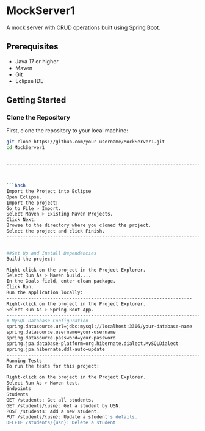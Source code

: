 # MockServer1

A mock server with CRUD operations built using Spring Boot.

## Prerequisites

- Java 17 or higher
- Maven
- Git
- Eclipse IDE

## Getting Started

### Clone the Repository

First, clone the repository to your local machine:

```bash
git clone https://github.com/your-username/MockServer1.git
cd MockServer1


-----------------------------------------------------------------------



```bash 
Import the Project into Eclipse
Open Eclipse.
Import the project:
Go to File > Import.
Select Maven > Existing Maven Projects.
Click Next.
Browse to the directory where you cloned the project.
Select the project and click Finish.
--------------------------------------------------------------------------------


##Set Up and Install Dependencies
Build the project:

Right-click on the project in the Project Explorer.
Select Run As > Maven build....
In the Goals field, enter clean package.
Click Run.
Run the application locally:
--------------------------------------------------------------------
Right-click on the project in the Project Explorer.
Select Run As > Spring Boot App.
--------------------------------------------------------------------------
# MySQL Database Configuration
spring.datasource.url=jdbc:mysql://localhost:3306/your-database-name
spring.datasource.username=your-username
spring.datasource.password=your-password
spring.jpa.database-platform=org.hibernate.dialect.MySQLDialect
spring.jpa.hibernate.ddl-auto=update
----------------------------------------------------------------------------
Running Tests
To run the tests for this project:

Right-click on the project in the Project Explorer.
Select Run As > Maven test.
Endpoints
Students
GET /students: Get all students.
GET /students/{usn}: Get a student by USN.
POST /students: Add a new student.
PUT /students/{usn}: Update a student's details.
DELETE /students/{usn}: Delete a student 


